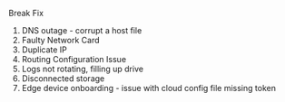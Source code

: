 Break Fix 

1. DNS outage - corrupt a host file
2. Faulty Network Card
3. Duplicate IP
4. Routing Configuration Issue
5. Logs not rotating, filling up drive
6. Disconnected storage
7. Edge device onboarding - issue with cloud config file missing token